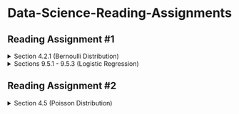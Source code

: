 # Data-Science-Reading-Assignments

## Reading Assignment #1

<details>

  <summary>Section 4.2.1 (Bernoulli Distribution)</summary>

* What is a Bernoulli random variable?

  <blockquote>

  A Bernoulli random variable is a random variable where each individual trial only has two possible outcomes, often labeled as a *success* or *failure*.

  </blockquote>

* What is the connection between the binomial distribution and a Bernoulli random variable? [Refer to section 4.3.1 if it has been a while since you looked at the binomial distribution.]

  <blockquote>

  A Bernoulli random variable is a requirement for a binomial distribution. In particular, a binomial distribution is the distribution of _r_ successes in _n_ trials of a Bernoulli variable.

  </blockquote>


* What is the largest possible standard deviation for a Bernoulli random variable?

  <blockquote>

  The largest possible standard deviation for a Bernoulli random variable would occur when _p_ and _(1-p)_ are equal, i.e., when _p = 0.5_. Thus, we want the square root of (0.5)<sup>2</sup>, giving us 0.5 as the maximum possible standard deviation for a Bernoulli random variable.

  </blockquote>


</details>

<details>

  <summary>Sections 9.5.1 - 9.5.3 (Logistic Regression)</summary>

* For what type of response/target variables is logistic regression appropriate?

  <blockquote>

  Logistic regression is appropriate "for response variables where regular multiple regression does not work very well...where the residuals look completely different from the normal distribution," (371). More specifically, the target variable is a two-level categorical variable, Y<sub>i</sub> whose outcome can take the values 1 or 0 with respective probabilities p<sub>i</sub> and 1-p<sub>i</sub>.

  </blockquote>

* Look at the logistic model in Example 9.31. How can we interpret the coefficient of 0.8668 on the honors variable?

  </blockquote>

  The coefficient 0.8668 on the honors variable indicates that the logit transformation of p<sub>i</sub>, the probability of a callback, is expected to increase by 0.8668 when honors are present on a resume.

  </blockquote>

* When using the Akaike information criterion for model selection, which is better, a large AIC or a small AIC?

  <blockquote>

A small AIC is better: "We look for models with a lower AIC through a backward elimination strategy," (374)

  </blockquote>

* How are linear and logistic regression similar? How are they different?

  <blockquote>

  Linear and logistic regression are similar in that both assume that the target variable is linearly related--or related to linearly related--to a series of predictor variables (when all others are held constant). Put more coarsely, the righthand side of the equation looks roughly the same for both linear and logistic regression, with a series of predictor variables attached to linear coefficients. However, the lefthand side of these equations is different, thus comprising the difference in the types of regression. The target variable of linear regression is numerical, often continuous, and could assume a wide range of values. No transformation is performed on this variable, so its relationship to the predictor variables is *actually* linear. In logistic regression, the target variable is binary, and its probability is logarithmically transformed before the linear relationship is used.

  </blockquote>

</details>

## Reading Assignment #2

<details>

  <summary>Section 4.5 (Poisson Distribution)</summary>

  * How are the binomial distribution and the Poisson distribution similar? How are they different?

    <blockquote>

    Both the binomial distribution and the Poisson distribution use a summary value--the probability of success on a single trial for the binomial distribution, and the rate of events per time period for the Poisson distribution--as the fundamental parameter for their construction. Also, each distribution is constructed by a plotting the probabilities of the number of these fundamental units occurring within some frame, i.e., the probability of _k_ successes in _n_ Bernoulli trials for the binomial distribution and the probability of _k_ events occurring within a given timeframe for the Poisson distribution. Finally, both the binomial and Poisson distributions assume independent events for their respective cases. The primary difference between the two distributions is that the binomial distribution is concerned with frequencies of events in a fixed number of trials, whereas Poisson distributions are concerned frequencies of events in a fixed timeframe.

    </blockquote>

  * True or False: The mean of a Poisson distribution can be any real number.

    <blockquote>

    False. The mean of a Poisson distribution is ![formula](https://render.githubusercontent.com/render/math?math=\color{Aquamarine}\lambda), the number of events we expect observe in the timeframe--aka, "the rate". The rate would be a natural number (including zero) over a positive real number (a timeframe), meaning the rate must be a nonnegative real number.

    </blockquote>

  * What is the relationship between the mean and variance of a Poisson distribution?

    <blockquote>

    Since the standard deviation of the Poisson distribution is the square root of the mean, the variance of the Poisson distribution is equal to the mean(!).

    </blockquote>

</details>
